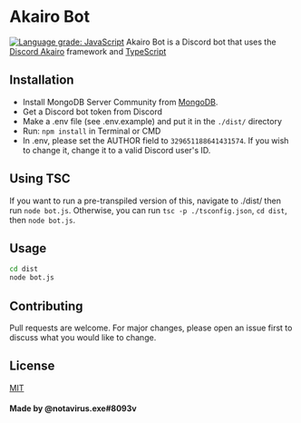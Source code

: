 # Akairo Bot
[![Language grade: JavaScript](https://img.shields.io/lgtm/grade/javascript/g/qwright10/akairo-bot-ts.svg?logo=lgtm&logoWidth=18)](https://lgtm.com/projects/g/qwright10/akairo-bot-ts/context:javascript)
Akairo Bot is a Discord bot that uses the [Discord Akairo](https://github.com/discord-akairo/discord-akairo) framework and [TypeScript](https://github.com/microsoft/TypeScript)

## Installation

* Install MongoDB Server Community from [MongoDB](https://www.mongodb.com/download-center/community).
* Get a Discord bot token from Discord
* Make a .env file (see .env.example) and put it in the `./dist/` directory
* Run: `npm install` in Terminal or CMD
* In .env, please set the AUTHOR field to `329651188641431574`. If you wish to change it, change it to a valid Discord user's ID.

## Using TSC
If you want to run a pre-transpiled version of this, navigate to ./dist/ then run `node bot.js`. Otherwise, you can run `tsc -p ./tsconfig.json`, `cd dist`, then `node bot.js`.

## Usage

```bash
cd dist
node bot.js
```

## Contributing

Pull requests are welcome. For major changes, please open an issue first to discuss what you would like to change.

## License

[MIT](https://choosealicense.com/licenses/mit/)

#### Made by @notavirus.exe#8093v